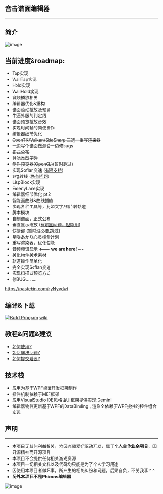 ## 音击谱面编辑器
----
## 简介
![image](https://user-images.githubusercontent.com/7549173/168522091-1386d6b6-0f71-4299-be78-4fedb38e6677.png)

## 当前进度&roadmap:
* Tap实现 
* WallTap实现 
* Hold实现 
* WallHold实现 
* 音频播放相关
* 编辑器优化&重构
* 谱面滚动播放及预览   
* 牛逼外服的判定线
* 谱面预览播放音效
* 实现时间轴的简便操作
* 编辑器细节优化  
* ~~OpenTK/Vulkan/SkiaSharp 三选一重写渲染器~~
* 一边写个谱面做测试一边修bugs  
* ~~正式公布~~
* 其他类型子弹
* ~~制作预览器(OpenGL)~~(暂时跳过) 
* 实现Soflan变速 ([有限支持](https://github.com/MikiraSora/OngekiFumenEditor/wiki/*-%E5%B7%B2%E7%9F%A5%E9%97%AE%E9%A2%98#%E9%9F%B3%E6%95%88%E9%97%AE%E9%A2%98))
* svg转线 ([略有问题](https://github.com/MikiraSora/OngekiFumenEditor/wiki/*-%E5%B7%B2%E7%9F%A5%E9%97%AE%E9%A2%98#svg%E5%88%92%E7%BA%BF%E9%97%AE%E9%A2%98))
* LispBlock实现
* EmenyLane实现
* 编辑器细节优化 pt.2
* 智能画曲线&曲线插值 
* 实现各种工具等，比如文字/图片转轨道
* 脚本模块
* 自制谱面，正式公布  
* 垂直显示缩放 ([有明显问题，但能用](https://github.com/NyagekiFumenProject/OngekiFumenEditor/wiki/*-%E5%B7%B2%E7%9F%A5%E9%97%AE%E9%A2%98#%E7%BC%96%E8%BE%91%E5%99%A8-%E5%9E%82%E7%9B%B4%E6%98%BE%E7%A4%BA%E7%BC%A9%E6%94%BE-%E5%8A%9F%E8%83%BD))
* ~~快捷键~~ (暂时没必要,跳过)
* 星咲あかり心灵控制计划
* 重写渲染器，优化性能
* 音频频谱显示 **<--- we are here! ---**
* 美化物件美术素材
* 轨道操作简单化
* 完全实现Soflan变速
* 实现扫描式预览方式
* 修BUG....
....

https://pastebin.com/hyNyvdwt

## 编译&下载
[![Build Program](https://github.com/NyagekiFumenProject/OngekiFumenEditor/actions/workflows/BuildProgram.yml/badge.svg)](https://github.com/NyagekiFumenProject/OngekiFumenEditor/actions/workflows/BuildProgram.yml)
[wiki](https://github.com/NyagekiFumenProject/OngekiFumenEditor/wiki/0.%E5%A6%82%E4%BD%95%E8%8E%B7%E5%8F%96%E6%9C%AC%E9%A1%B9%E7%9B%AE%E5%BA%94%E7%94%A8-(and%E6%9B%B4%E6%96%B0))

## 教程&问题&建议
* [如何使用?](https://github.com/MikiraSora/OngekiFumenEditor/wiki)
* [如何解决问题?](https://docs.microsoft.com/en-us/visualstudio/get-started/csharp/tutorial-debugger?view=vs-2022)
* [如何提交建议?](https://github.com/MikiraSora/OngekiFumenEditor/pulls)

## 技术栈
* 应用为基于WPF桌面开发框架制作
* 插件机制依赖于MEF框架
* 应用VisualStudio IDE风格由UI框架提供实现:Gemini
* 编辑器物件更新基于WPF的DataBinding , 渲染全依赖于WPF提供的控件组合实现

## 声明
----
* 本项目无任何利益相关，均因兴趣爱好驱动开发，属于**个人合作业余项目**，因开源精神而开源项目
* 本项目不会提供任何相关游戏资源
* 本项目一切相关文档以及代码均只能是为了个人学习用途
* 因使用本项目者做坏事，所产生的相关纠纷和问题，后果自负，不关我事 ^ ^
* **另外本项目不是Phixxos编辑器**



![image](https://user-images.githubusercontent.com/7549173/181236295-b182013a-5394-40e6-a749-66375d7affcb.png)

